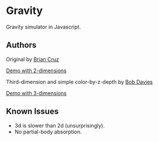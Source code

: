 # Gravity

Gravity simulator in Javascript.

## Authors

Original by [Brian Cruz](https://github.com/cruzsbrian)

[Demo with 2-dimensions](http://justfound.co/gravity/)

Third-dimension and simple color-by-z-depth by [Bob Davies](https://github.com/bobbigmac)

[Demo with 3-dimensions](http://bobbigmac.github.io/gravity/)

## Known Issues

* 3d is slower than 2d (unsurprisingly).
* No partial-body absorption.